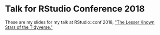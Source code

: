 # Talk for RStudio Conference 2018

These are my slides for my talk at RStudio::conf 2018, ["The Lesser Known Stars of the Tidyverse."](https://www.rstudio.com/resources/videos/the-lesser-known-stars-of-the-tidyverse/)
